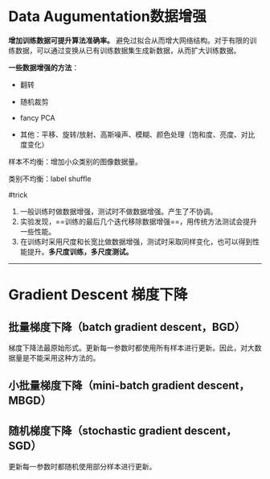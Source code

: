 # Data Augumentation数据增强 

**增加训练数据可提升算法准确率。**
避免过拟合从而增大网络结构。对于有限的训练数据，可以通过变换从已有训练数据集生成新数据，从而扩大训练数据。

**一些数据增强的方法**：

- 翻转
- 随机裁剪
- fancy PCA

- 其他：平移、旋转/放射、高斯噪声、模糊、颜色处理（饱和度、亮度、对比度变化）

样本不均衡：增加小众类别的图像数据量。

类别不均衡：label shuffle



#trick

1. 一般训练时做数据增强，测试时不做数据增强。产生了不协调。
2. 实验发现，==训练的最后几个迭代移除数据增强==，用传统方法测试会提升一些性能。
3. 在训练时采用尺度和长宽比做数据增强，测试时采取同样变化，也可以得到性能提升。**多尺度训练，多尺度测试。**

---

# Gradient Descent 梯度下降

## 批量梯度下降（batch gradient descent，BGD）

梯度下降法最原始形式。更新每一参数时都使用所有样本进行更新。因此，对大数据量是不能采用这种方法的。

## 小批量梯度下降（mini-batch gradient descent，MBGD）



## 随机梯度下降（stochastic gradient descent，SGD）

更新每一参数时都随机使用部分样本进行更新。



